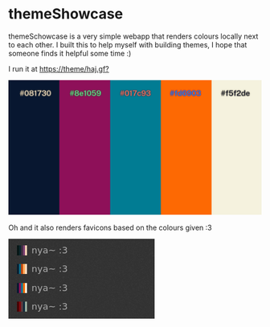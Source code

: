 # themeShowcase

themeSchowcase is a very simple webapp that renders colours locally next to each other. I built this to help myself with building themes, I hope that someone finds it helpful some time :)

I run it at [https://theme/haj.gf?](https://theme/haj.gf?081730&8e1059&017c93&fd6903&f5f2de)

![](full.png)

Oh and it also renders favicons based on the colours given :3

![](fav.png)